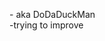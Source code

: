 <p>- aka DoDaDuckMan <br>
  -trying to improve </p>


<!---
superducky43/superducky43 is a ✨ special ✨ repository because its `README.md` (this file) appears on your GitHub profile.
You can click the Preview link to take a look at your changes.
--->
